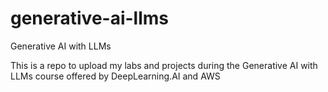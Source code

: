 # generative-ai-llms
Generative AI with LLMs

This is a repo to upload my labs and projects during the Generative AI with LLMs course offered by DeepLearning.AI and AWS
